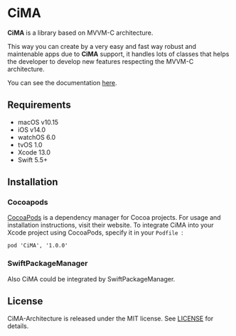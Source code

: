 # CiMA

**CiMA** is a library based on MVVM-C architecture.

This way you can create by a very easy and fast way robust and maintenable apps due to **CiMA** support, it handles lots of classes that helps the developer to develop new features respecting the MVVM-C architecture.

You can see the documentation [here](https://www.google.es).

## Requirements

* macOS v10.15
* iOS v14.0
* watchOS 6.0
* tvOS 1.0
* Xcode 13.0
* Swift 5.5+

## Installation

### Cocoapods

[CocoaPods](https://cocoapods.org/) is a dependency manager for Cocoa projects. For usage and installation instructions, visit their website. To integrate CiMA into your Xcode project using CocoaPods, specify it in your `Podfile `:

```
pod 'CiMA', '1.0.0'
```

### SwiftPackageManager

Also CiMA could be integrated by SwiftPackageManager.

## License

CiMA-Architecture is released under the MIT license. See [LICENSE](https://www.google.es) for details.
